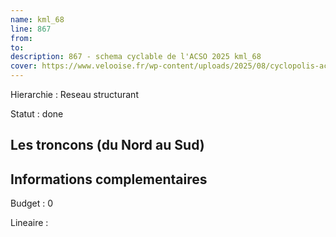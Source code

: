 ```yaml
---
name: kml_68 
line: 867
from: 
to:  
description: 867 - schema cyclable de l'ACSO 2025 kml_68 
cover: https://www.velooise.fr/wp-content/uploads/2025/08/cyclopolis-acso-867.jpg
---
```

Hierarchie : Reseau structurant


Statut : done

## Les troncons (du Nord au Sud)

## Informations complementaires

Budget  : 0 

Lineaire :

